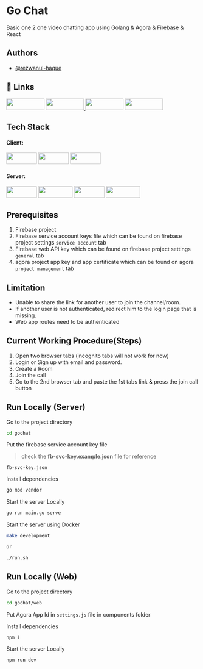 # Go Chat

Basic one 2 one video chatting app using Golang & Agora & Firebase & React

## Authors

- [@rezwanul-haque](https://www.github.com/rezwanul-haque)

## 🔗 Links

<p float="left">
    <a href="https://rezwanul-haque.hashnode.dev/"><img src="https://img.shields.io/badge/my_blog-004?style=for-the-badge&logo=blogger&logoColor=white" width="100" height="30px" /></a>
    <a href="https://rezwanul-haque-portfolio.herokuapp.com/en/"><img src="https://img.shields.io/badge/my_portfolio-001?style=for-the-badge&logo=ko-fi&logoColor=white" width="100" height="30px" /> </a>
    <a href="https://www.linkedin.com/in/rezwanul-haque/"><img src="https://img.shields.io/badge/linkedin-0A66C2?style=for-the-badge&logo=linkedin&logoColor=white" width="100" height="30px" /></a>
    <a href="https://twitter.com/Rezwanul__Haque"><img src="https://img.shields.io/badge/twitter-1DA1F2?style=for-the-badge&logo=twitter&logoColor=white" width="100" height="30px" /></a>
</p>

## Tech Stack

#### **Client:**

<p>
    <img src="https://img.shields.io/badge/react-%2320232a.svg?style=for-the-badge&logo=react&logoColor=%2361DAFB" width="80" height="30px" />
    <img src="https://img.shields.io/badge/bootstrap-%23563D7C.svg?style=for-the-badge&logo=bootstrap&logoColor=white" width="80" height="30px" />
    <img src="https://img.shields.io/badge/MUI-%230081CB.svg?style=for-the-badge&logo=material-ui&logoColor=white" width="80" height="30px" />
</p>

#### **Server:**

<p>
    <img src="https://img.shields.io/badge/go-%2300ADD8.svg?style=flat-square&logo=go&logoColor=white" width="80" height="30px" />
    <img src="https://img.shields.io/badge/Echo-Framework-brightgreen" width="90" height="30px" />
    <img src="https://img.shields.io/badge/firebase-%23039BE5.svg?style=for-the-badge&logo=firebase" width="80" height="30px" />
    <img src="https://img.shields.io/badge/Agora-Agora.io-blue" width="90" height="30px" />
</p>

## Prerequisites

1. Firebase project
2. Firebase service account keys file which can be found on firebase project settings `service account` tab
3. Firebase web API key which can be found on firebase project settings `general` tab
4. agora project app key and app certificate which can be found on agora `project management` tab

## Limitation

- Unable to share the link for another user to join the channel/room.
- If another user is not authenticated, redirect him to the login page that is missing.
- Web app routes need to be authenticated

## Current Working Procedure(Steps)

1. Open two browser tabs (incognito tabs will not work for now)
2. Login or Sign up with email and password.
3. Create a Room
4. Join the call
5. Go to the 2nd browser tab and paste the 1st tabs link & press the join call button

## Run Locally (Server)

Go to the project directory

```bash
cd gochat
```

Put the firebase service account key file

> check the **fb-svc-key.example.json** file for reference

```
fb-svc-key.json
```

Install dependencies

```bash
go mod vendor
```

Start the server Locally

```bash
go run main.go serve
```

Start the server using Docker

```bash
make development

or

./run.sh
```

## Run Locally (Web)

Go to the project directory

```bash
cd gochat/web
```

Put Agora App Id in `settings.js` file in components folder

Install dependencies

```bash
npm i
```

Start the server Locally

```bash
npm run dev
```
